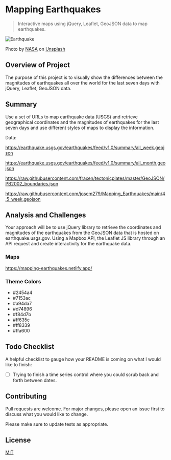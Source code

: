 # Mapping Earthquakes

> Interactive maps using jQuery, Leaflet, GeoJSON data to map earthquakes.

![Earthquake](./resources/earth.jpg)

<span>Photo by <a href="https://unsplash.com/@nasa?utm_source=unsplash&amp;utm_medium=referral&amp;utm_content=creditCopyText">NASA</a> on <a href="https://unsplash.com/s/photos/earth-quakes?utm_source=unsplash&amp;utm_medium=referral&amp;utm_content=creditCopyText">Unsplash</a></span>

## Overview of Project

The purpose of this project is to visually show the differences between the magnitudes of earthquakes all over the world for the last seven days with jQuery, Leaflet, GeoJSON data.

## Summary

Use a set of URLs to map earthquake data (USGS) and retrieve geographical coordinates and the magnitudes of earthquakes for the last seven days and use different styles of maps to display the information.

Data:

https://earthquake.usgs.gov/earthquakes/feed/v1.0/summary/all_week.geojson

https://earthquake.usgs.gov/earthquakes/feed/v1.0/summary/all_month.geojson

https://raw.githubusercontent.com/fraxen/tectonicplates/master/GeoJSON/PB2002_boundaries.json

https://raw.githubusercontent.com/josem279/Mapping_Earthquakes/main/4.5_week.geojson

## Analysis and Challenges

Your approach will be to use jQuery library to retrieve the coordinates and magnitudes of the earthquakes from the GeoJSON data that is hosted on earthquake.usgs.gov. Using a Mapbox API, the Leaflet JS library through an API request and create interactivity for the earthquake data.

### Maps

https://mapping-earthquakes.netlify.app/

### Theme Colors

- #2454a4
- #7153ac
- #a94da7
- #d74896
- #f84d7b
- #ff635c
- #ff8339
- #ffa600

## Todo Checklist

A helpful checklist to gauge how your README is coming on what I would like to finish:

- [ ] Trying to finish a time series control where you could scrub back and forth between dates.

## Contributing

Pull requests are welcome. For major changes, please open an issue first to discuss what you would like to change.

Please make sure to update tests as appropriate.

## License

[MIT](https://choosealicense.com/licenses/mit/)
